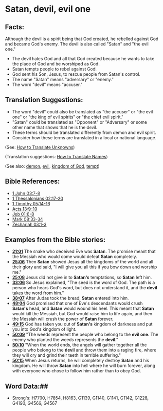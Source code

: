 # Satan, devil, evil one #

## Facts: ##

Although the devil is a spirit being that God created, he rebelled against God and became God's enemy. The devil is also called "Satan" and "the evil one."

* The devil hates God and all that God created because he wants to take the place of God and be worshiped as God.
* Satan tempts people to rebel against God.
* God sent his Son, Jesus, to rescue people from Satan's control.
* The name "Satan" means "adversary" or "enemy."
* The word "devil" means "accuser."

## Translation Suggestions: ##

* The word "devil" could also be translated as "the accuser" or "the evil one" or "the king of evil spirits" or "the chief evil spirit."
* "Satan" could be translated as "Opponent" or "Adversary" or some other name that shows that he is the devil.
* These terms should be translated differently from demon and evil spirit.
* Consider how these terms are translated in a local or national language.

(See: [How to Translate Unknowns](rc://en/ta/man/translate/translate-unknown))

(Translation suggestions: [How to Translate Names](rc://en/ta/man/translate/translate-names))

(See also: [demon](demon.md), [evil](evil.md), [kingdom of God](kingdomofgod.md), [tempt](tempt.md))

## Bible References: ##

* [1 John 03:7-8](rc://en/tn/help/1jn/03/07)
* [1 Thessalonians 02:17-20](rc://en/tn/help/1th/02/17)
* [1 Timothy 05:14-16](rc://en/tn/help/1ti/05/14)
* [Acts 13:9-10](rc://en/tn/help/act/13/09)
* [Job 01:6-8](rc://en/tn/help/job/01/06)
* [Mark 08:33-34](rc://en/tn/help/mrk/08/33)
* [Zechariah 03:1-3](rc://en/tn/help/zec/03/01)

## Examples from the Bible stories: ##

* __[21:01](rc://en/tn/help/obs/21/01)__ The snake who deceived Eve was __Satan__. The promise meant that the Messiah who would come would defeat __Satan__  completely.
* __[25:06](rc://en/tn/help/obs/25/06)__ Then __Satan__  showed Jesus all the kingdoms of the world and all their glory and said, "I will give you all this if you bow down and worship me."
* __[25:08](rc://en/tn/help/obs/25/08)__ Jesus did not give in to __Satan's__  temptations, so __Satan__  left him.
* __[33:06](rc://en/tn/help/obs/33/06)__ So Jesus explained, "The seed is the word of God. The path is a person who hears God's word, but does not understand it, and the __devil__  takes the word from him."
* __[38:07](rc://en/tn/help/obs/38/07)__ After Judas took the bread, __Satan__  entered into him.
* __[48:04](rc://en/tn/help/obs/48/04)__ God promised that one of Eve's descendants would crush __Satan's__  head, and __Satan__  would wound his heel. This meant that __Satan__  would kill the Messiah, but God would raise him to life again, and then the Messiah will crush the power of __Satan__  forever.
* __[49:15](rc://en/tn/help/obs/49/15)__ God has taken you out of __Satan's__  kingdom of darkness and put you into God's kingdom of light.
* __[50:09](rc://en/tn/help/obs/50/09)__ "The weeds represent the people who belong to the __evil one__. The enemy who planted the weeds represents the __devil__."
* __[50:10](rc://en/tn/help/obs/50/10)__ "When the world ends, the angels will gather together all the people who belong to the __devil__  and throw them into a raging fire, where they will cry and grind their teeth in terrible suffering."
* __[50:15](rc://en/tn/help/obs/50/15)__ When Jesus returns, he will completely destroy __Satan__  and his kingdom. He will throw __Satan__  into hell where he will burn forever, along with everyone who chose to follow him rather than to obey God.


## Word Data:##

* Strong's: H7700, H7854, H8163, G1139, G1140, G1141, G1142, G1228, G4190, G4566, G4567
